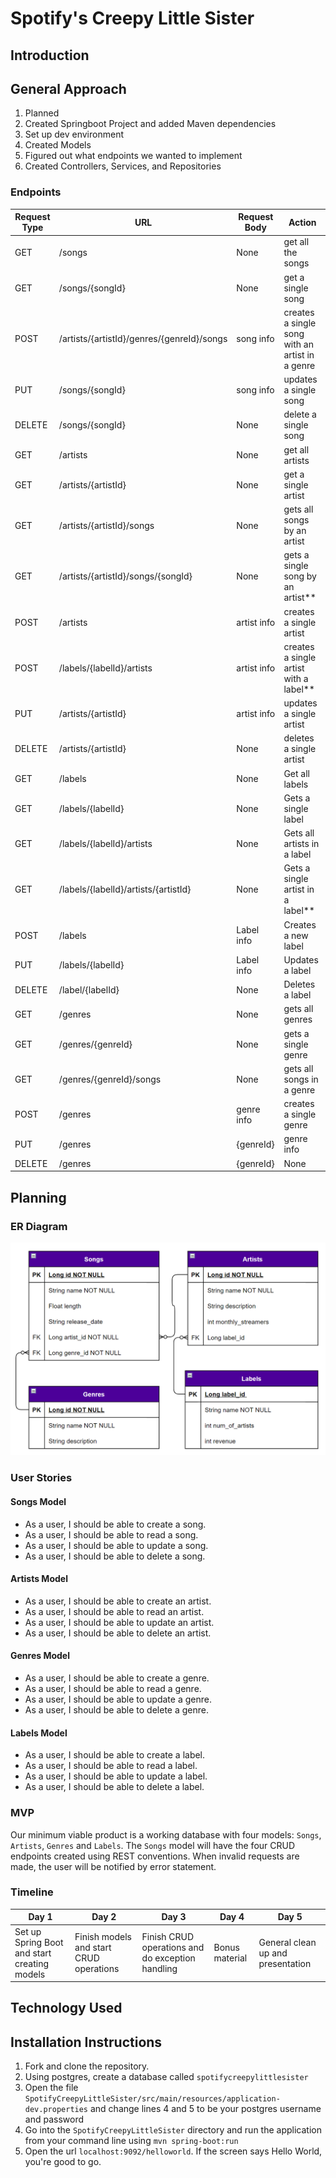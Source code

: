 # Spotify's Creepy Little Sister

## Introduction

## General Approach
1. Planned
2. Created Springboot Project and added Maven dependencies
3. Set up dev environment
4. Created Models
5. Figured out what endpoints we wanted to implement
6. Created Controllers, Services, and Repositories

### Endpoints
| Request Type | URL| Request Body | Action |
|--|--|--|--|
| GET | /songs | None | get all the songs |
| GET | /songs/{songId} | None | get a single song |
| POST | /artists/{artistId}/genres/{genreId}/songs | song info | creates a single song with an artist in a genre |
| PUT | /songs/{songId} | song info | updates a single song |
| DELETE | /songs/{songId} | None | delete a single song |
| GET | /artists | None | get all artists |
| GET | /artists/{artistId} | None | get a single artist |
| GET | /artists/{artistId}/songs | None | gets all songs by an artist |
| GET | /artists/{artistId}/songs/{songId} | None | gets a single song by an artist** |
| POST | /artists | artist info | creates a single artist |
| POST | /labels/{labelId}/artists | artist info | creates a single artist with a label** |
| PUT | /artists/{artistId} | artist info | updates a single artist |
| DELETE | /artists/{artistId} | None | deletes a single artist |
| GET | /labels | None | Get all labels |
| GET | /labels/{labelId} | None | Gets a single label |
| GET | /labels/{labelId}/artists | None | Gets all artists in a label |
| GET | /labels/{labelId}/artists/{artistId} | None | Gets a single artist in a label** |
| POST | /labels | Label info | Creates a new label |
| PUT | /labels/{labelId} | Label info | Updates a label |
| DELETE | /label/{labelId} | None | Deletes a label |
| GET | /genres | None | gets all genres |
| GET | /genres/{genreId} | None | gets a single genre |
| GET | /genres/{genreId}/songs | None | gets all songs in a genre |
| POST | /genres | genre info | creates a single genre |
| PUT | /genres|{genreId} | genre info | updates a single genre |
| DELETE | /genres|{genreId} | None | deletes a single genre |

## Planning

### ER Diagram

![](SpotifyCreepyLittleSister_Diagram2.png)

### User Stories

#### Songs Model

- As a user, I should be able to create a song.
- As a user, I should be able to read a song.
- As a user, I should be able to update a song.
- As a user, I should be able to delete a song.

#### Artists Model

- As a user, I should be able to create an artist.
- As a user, I should be able to read an artist.
- As a user, I should be able to update an artist.
- As a user, I should be able to delete an artist.

#### Genres Model

- As a user, I should be able to create a genre.
- As a user, I should be able to read a genre.
- As a user, I should be able to update a genre.
- As a user, I should be able to delete a genre.

#### Labels Model

- As a user, I should be able to create a label.
- As a user, I should be able to read a label.
- As a user, I should be able to update a label.
- As a user, I should be able to delete a label.

### MVP

Our minimum viable product is a working database with four models: `Songs`, `Artists`, `Genres` and `Labels`.
The `Songs` model will have the four CRUD endpoints created using REST conventions. When invalid requests are made, the
user will be notified by error statement.

### Timeline

| Day 1 | Day 2 | Day 3 | Day 4 | Day 5 | 
| -- | -- | -- | -- | -- | 
| Set up Spring Boot and start creating models | Finish models and start CRUD operations | Finish CRUD operations and do exception handling | Bonus material | General clean up and presentation |

## Technology Used

## Installation Instructions
1. Fork and clone the repository.
2. Using postgres, create a database called `spotifycreepylittlesister`
3. Open the file `SpotifyCreepyLittleSister/src/main/resources/application-dev.properties` and change lines 4 and 5 to be
   your postgres username and password
4. Go into the  `SpotifyCreepyLittleSister` directory and run the application from your command line using `mvn spring-boot:run`
5. Open the url `localhost:9092/helloworld`.  If the screen says Hello World, you're good to go. 
